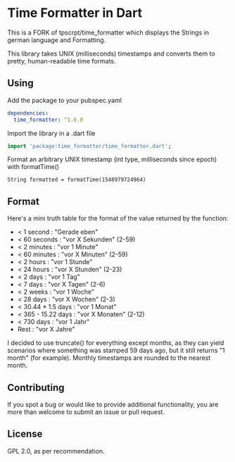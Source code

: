 # Time Formatter in Dart
This is a FORK of tpscrpt/time_formatter which displays the Strings in german language and Formatting.


This library takes UNIX (milliseconds) timestamps and converts them to pretty, human-readable time formats.

## Using
Add the package to your pubspec.yaml
```yaml
dependencies:
  time_formatter: ^1.0.0
```
Import the library in a .dart file
```dart
import 'package:time_formatter/time_formatter.dart';
```
Format an arbitrary UNIX timestamp (int type, milliseconds since epoch) with formatTime()
```
String formatted = formatTime(1548979724964)
```

## Format
Here's a mini truth table for the format of the value returned by the function:
 - < 1 second         : "Gerade eben"
 - < 60 seconds       : "vor X Sekunden" (2-59)
 - < 2 minutes        : "vor 1 Minute" 
 - < 60 minutes       : "vor X Minuten" (2-59)
 - < 2 hours          : "vor 1 Stunde"
 - < 24 hours         : "vor X Stunden" (2-23)
 - < 2 days           : "vor 1 Tag"
 - < 7 days           : "vor X Tagen" (2-6)
 - < 2 weeks          : "vor 1 Woche"
 - < 28 days          : "vor X Wochen" (2-3)
 - < 30.44 * 1.5 days : "vor 1 Monat"
 - < 365 - 15.22 days : "vor X Monaten" (2-12)
 - < 730 days         : "vor 1 Jahr"
 - Rest               : "vor X Jahre"

I decided to use truncate() for everything except months, as they can yield scenarios where something was stamped 59 days ago, but it still returns "1 month" (for example). Monthly timestamps are rounded to the nearest month.

## Contributing
If you spot a bug or would like to provide additional functionality, you are more than welcome to submit an issue or pull request.

## License
GPL 2.0, as per recommendation.
